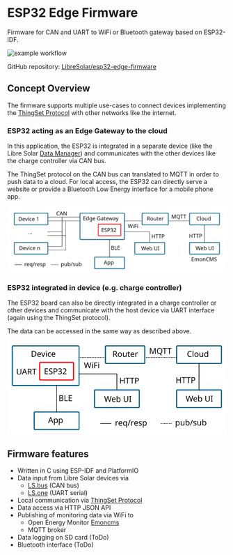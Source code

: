 # ESP32 Edge Firmware

Firmware for CAN and UART to WiFi or Bluetooth gateway based on ESP32-IDF.

![example workflow](https://github.com/LibreSolar/esp32-edge-firmware/actions/workflows/platformio.yml/badge.svg)

GitHub repository: [LibreSolar/esp32-edge-firmware](https://github.com/LibreSolar/esp32-edge-firmware)

## Concept Overview

The firmware supports multiple use-cases to connect devices implementing the [ThingSet Protocol](thingset.md) with other networks like the internet.

### ESP32 acting as an Edge Gateway to the cloud

In this application, the ESP32 is integrated in a separate device (like the Libre Solar [Data Manager](https://github.com/LibreSolar/data-manager)) and communicates with the other devices like the charge controller via CAN bus.

The ThingSet protocol on the CAN bus can translated to MQTT in order to push data to a cloud. For local access, the ESP32 can directly serve a website or provide a Bluetooth Low Energy interface for a mobile phone app.

![Edge Gateway Application](./images/esp32-edge-gateway.svg)

### ESP32 integrated in device (e.g. charge controller)

The ESP32 board can also be directly integrated in a charge controller or other devices and communicate with the host device via UART interface (again using the ThingSet protocol).

The data can be accessed in the same way as described above.

![Application with ESP32 integrated in device](./images/esp32-integrated.svg)

## Firmware features

- Written in C using ESP-IDF and PlatformIO
- Data input from Libre Solar devices via
    - [LS.bus](ls-bus.md) (CAN bus)
    - [LS.one](ls-one.md) (UART serial)
- Local communication via [ThingSet Protocol](https://libre.solar/thingset/)
- Data access via HTTP JSON API
- Publishing of monitoring data via WiFi to
    - Open Energy Monitor [Emoncms](https://emoncms.org/)
    - MQTT broker
- Data logging on SD card (ToDo)
- Bluetooth interface (ToDo)
